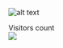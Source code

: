 ![alt text](https://cdn.discordapp.com/attachments/768535544014831666/1137858984523616316/image.png)
<p align="left"> 
  Visitors count<br>
  <img src="https://profile-counter.glitch.me/l420y/count.svg" />
</p>

